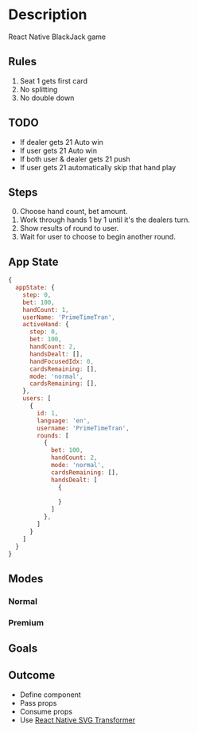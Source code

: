 # Description

React Native BlackJack game

## Rules

1. Seat 1 gets first card
2. No splitting
3. No double down

## TODO

- If dealer gets 21 Auto win
- If user gets 21 Auto win
- If both user & dealer gets 21 push
- If user gets 21 automatically skip that hand play

## Steps

0. Choose hand count, bet amount.
1. Work through hands 1 by 1 until it's the dealers turn.
2. Show results of round to user.
3. Wait for user to choose to begin another round.

## App State

```js
{
  appState: {
    step: 0,
    bet: 100,
    handCount: 1,
    userName: 'PrimeTimeTran',
    activeHand: {
      step: 0,
      bet: 100,
      handCount: 2,
      handsDealt: [],
      handFocusedIdx: 0,
      cardsRemaining: [],
      mode: 'normal',
      cardsRemaining: [],
    },
    users: [
      {
        id: 1,
        language: 'en',
        username: 'PrimeTimeTran',
        rounds: [
          {
            bet: 100,
            handCount: 2, 
            mode: 'normal',
            cardsRemaining: [],
            handsDealt: [
              {
                
              }
            ]
          },
        ]
      }
    ]
  }
}
```

## Modes

### Normal

### Premium

## Goals

## Outcome

- Define component
- Pass props
- Consume props
- Use [React Native SVG Transformer](https://github.com/kristerkari/react-native-svg-transformer)
